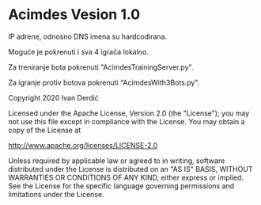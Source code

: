 # Acimdes Vesion 1.0

IP adrene, odnosno DNS imena su hardcodirana.

Moguće je pokrenuti i sva 4 igraća lokalno.

Za treniranje bota pokrenuti "AcimdesTrainingServer.py".

Za igranje protiv botova pokrenuti "AcimdesWith3Bots.py".

Copyright 2020 Ivan Derdić

Licensed under the Apache License, Version 2.0 (the "License");
you may not use this file except in compliance with the License.
You may obtain a copy of the License at

  http://www.apache.org/licenses/LICENSE-2.0

Unless required by applicable law or agreed to in writing, software
distributed under the License is distributed on an "AS IS" BASIS,
WITHOUT WARRANTIES OR CONDITIONS OF ANY KIND, either express or implied.
See the License for the specific language governing permissions and
limitations under the License.
